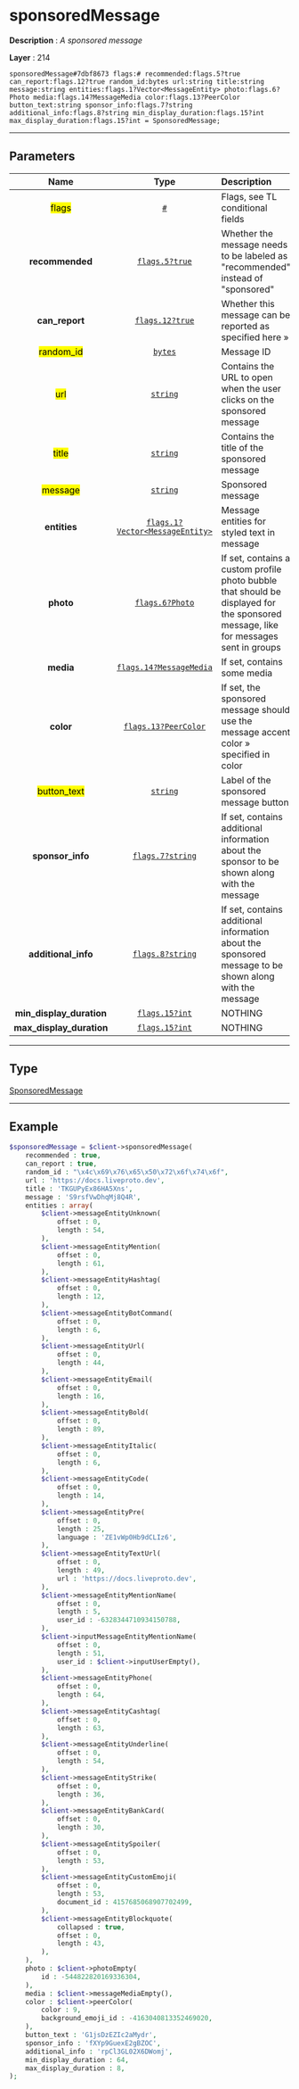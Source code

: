 # sponsoredMessage

**Description** : *A sponsored message*

**Layer** : 214

```tl
sponsoredMessage#7dbf8673 flags:# recommended:flags.5?true can_report:flags.12?true random_id:bytes url:string title:string message:string entities:flags.1?Vector<MessageEntity> photo:flags.6?Photo media:flags.14?MessageMedia color:flags.13?PeerColor button_text:string sponsor_info:flags.7?string additional_info:flags.8?string min_display_duration:flags.15?int max_display_duration:flags.15?int = SponsoredMessage;
```

---

## Parameters

| Name | Type | Description |
| :---: | :---: | :--- |
| <mark>flags</mark> | [`#`](type/#) | Flags, see TL conditional fields |
| **recommended** | [`flags.5?true`](type/true) | Whether the message needs to be labeled as "recommended" instead of "sponsored" |
| **can_report** | [`flags.12?true`](type/true) | Whether this message can be reported as specified here » |
| <mark>random_id</mark> | [`bytes`](type/bytes) | Message ID |
| <mark>url</mark> | [`string`](type/string) | Contains the URL to open when the user clicks on the sponsored message |
| <mark>title</mark> | [`string`](type/string) | Contains the title of the sponsored message |
| <mark>message</mark> | [`string`](type/string) | Sponsored message |
| **entities** | [`flags.1?Vector<MessageEntity>`](type/MessageEntity) | Message entities for styled text in message |
| **photo** | [`flags.6?Photo`](type/Photo) | If set, contains a custom profile photo bubble that should be displayed for the sponsored message, like for messages sent in groups |
| **media** | [`flags.14?MessageMedia`](type/MessageMedia) | If set, contains some media |
| **color** | [`flags.13?PeerColor`](type/PeerColor) | If set, the sponsored message should use the message accent color » specified in color |
| <mark>button_text</mark> | [`string`](type/string) | Label of the sponsored message button |
| **sponsor_info** | [`flags.7?string`](type/string) | If set, contains additional information about the sponsor to be shown along with the message |
| **additional_info** | [`flags.8?string`](type/string) | If set, contains additional information about the sponsored message to be shown along with the message |
| **min_display_duration** | [`flags.15?int`](type/int) | NOTHING |
| **max_display_duration** | [`flags.15?int`](type/int) | NOTHING |

---

## Type

[SponsoredMessage](type/SponsoredMessage)

---

## Example

```php
$sponsoredMessage = $client->sponsoredMessage(
	recommended : true,
	can_report : true,
	random_id : "\x4c\x69\x76\x65\x50\x72\x6f\x74\x6f",
	url : 'https://docs.liveproto.dev',
	title : 'TKGUPyEx86HA5Xns',
	message : 'S9rsfVwDhqMj8Q4R',
	entities : array(
		$client->messageEntityUnknown(
			offset : 0,
			length : 54,
		),
		$client->messageEntityMention(
			offset : 0,
			length : 61,
		),
		$client->messageEntityHashtag(
			offset : 0,
			length : 12,
		),
		$client->messageEntityBotCommand(
			offset : 0,
			length : 6,
		),
		$client->messageEntityUrl(
			offset : 0,
			length : 44,
		),
		$client->messageEntityEmail(
			offset : 0,
			length : 16,
		),
		$client->messageEntityBold(
			offset : 0,
			length : 89,
		),
		$client->messageEntityItalic(
			offset : 0,
			length : 6,
		),
		$client->messageEntityCode(
			offset : 0,
			length : 14,
		),
		$client->messageEntityPre(
			offset : 0,
			length : 25,
			language : 'ZE1vWp0Hb9dCLIz6',
		),
		$client->messageEntityTextUrl(
			offset : 0,
			length : 49,
			url : 'https://docs.liveproto.dev',
		),
		$client->messageEntityMentionName(
			offset : 0,
			length : 5,
			user_id : -6328344710934150788,
		),
		$client->inputMessageEntityMentionName(
			offset : 0,
			length : 51,
			user_id : $client->inputUserEmpty(),
		),
		$client->messageEntityPhone(
			offset : 0,
			length : 64,
		),
		$client->messageEntityCashtag(
			offset : 0,
			length : 63,
		),
		$client->messageEntityUnderline(
			offset : 0,
			length : 54,
		),
		$client->messageEntityStrike(
			offset : 0,
			length : 36,
		),
		$client->messageEntityBankCard(
			offset : 0,
			length : 30,
		),
		$client->messageEntitySpoiler(
			offset : 0,
			length : 53,
		),
		$client->messageEntityCustomEmoji(
			offset : 0,
			length : 53,
			document_id : 4157685068907702499,
		),
		$client->messageEntityBlockquote(
			collapsed : true,
			offset : 0,
			length : 43,
		),
	),
	photo : $client->photoEmpty(
		id : -544822820169336304,
	),
	media : $client->messageMediaEmpty(),
	color : $client->peerColor(
		color : 9,
		background_emoji_id : -4163040813352469020,
	),
	button_text : 'G1jsDzEZIc2aMydr',
	sponsor_info : 'fXYp9GuexE2gBZOC',
	additional_info : 'rpCl3GL02X6DWomj',
	min_display_duration : 64,
	max_display_duration : 8,
);
```